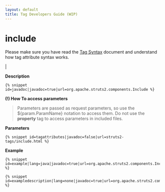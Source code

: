 ```yaml
---
layout: default
title: Tag Developers Guide (WIP)
---
```


# include


Please make sure you have read the [Tag Syntax](#PAGE_13927) document and understand how tag attribute syntax works.

| 

__Description__



~~~~~~~
{% snippet id=javadoc|javadoc=true|url=org.apache.struts2.components.Include %}
~~~~~~~

**(!) How To access parameters**


> 

> 

> Parameters are passed as request parameters, so use the \${param.ParamName} notation to access them. Do not use the **property** tag to access parameters in included files.

> 

__Parameters__



~~~~~~~
{% snippet id=tagattributes|javadoc=false|url=struts2-tags/include.html %}
~~~~~~~

__Example__



~~~~~~~
{% snippet id=example|lang=java|javadoc=true|url=org.apache.struts2.components.Include %}
~~~~~~~


~~~~~~~
{% snippet id=exampledescription|lang=none|javadoc=true|url=org.apache.struts2.components.Include %}
~~~~~~~
